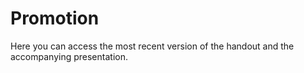 # Promotion

Here you can access the most recent version of the handout and the accompanying presentation.
